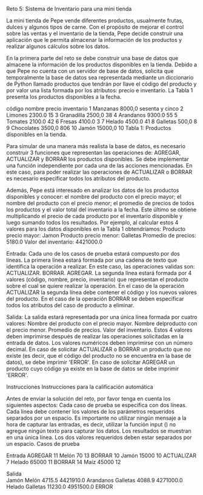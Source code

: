 Reto 5: Sistema de Inventario para una mini tienda

La mini tienda de Pepe vende diferentes productos, usualmente frutas, dulces y algunos tipos de carne. Con el propósito de mejorar el control sobre las ventas y el inventario de la tienda, Pepe decide construir una aplicación que le permita almacenar la información de los productos y realizar algunos cálculos sobre los datos.

En la primera parte del reto se debe construir una base de datos que almacene la información de los productos disponibles en la tienda. Debido a que Pepe no cuenta con un servidor de base de datos, solicita que temporalmente la base de datos sea representada mediante un diccionario de Python llamado productos que tendrán por llave el código del producto y por valor una lista formada por los atributos: precio e inventario. La Tabla 1 presenta los productos disponibles a la fecha.


código	nombre	   precio	 inventario
1	   Manzanas	   8000,0	 sesenta y cinco
2	   Limones	   2300.0	 15
3	   Granadilla  2500,0	 38
4	   Arandanos   9300.0	 55
5	   Tomates	   2100.0	 42
6	   Fresas	   4100.0	 3
7	   Helado	   4500.0	 41
8	   Galletas	   500,0	 8
9	   Chocolates  3500,0	 806
10	   Jamón	   15000,0	 10
Tabla 1: Productos disponibles en la tienda.

Para simular de una manera más realista la base de datos, es necesario construir 3 funciones que representan las operaciones de: AGREGAR, ACTUALIZAR y BORRAR los productos disponibles. Se debe implementar una función independiente por cada una de las acciones mencionadas. En este caso, para poder realizar las operaciones de ACTUALIZAR o BORRAR es necesario especificar todos los atributos del producto.

Además, Pepe está interesado en analizar los datos de los productos disponibles y conocer: el nombre del producto con el precio mayor; el nombre del producto con el precio menor; el promedio de precios de todos los productos y el valor total del inventario a la fecha. Este último se obtiene multiplicando el precio de cada producto por el inventario disponible y luego sumando todos los resultados. Por ejemplo, al calcular estos 4 valores para los datos disponibles en la Tabla 1 obtendríamos:
Producto precio mayor: Jamon
Producto precio menor: Galletas
Promedio de precios: 5180.0
Valor del inventario: 4421000.0

Entrada:
Cada uno de los casos de prueba estará compuesto por dos líneas.
La primera línea estará formada por una cadena de texto que identifica la operación a realizar. En este caso, las operaciones validas son:
ACTUALIZAR.
BORRAR.
AGREGAR.
La segunda línea estará formada por 4 valores (código, nombre, precio, inventario) que representan el producto sobre el cual se quiere realizar la operación.
En el caso de la operación ACTUALIZAR la segunda línea debe contener el código y los nuevos valores del producto.
En el caso de la operación BORRAR se deben especificar todos los atributos del caso de producto a eliminar.

Salida: 
La salida estará representada por una única línea formada por cuatro valores:
Nombre del producto con el precio mayor.
Nombre delproducto con el precio menor.
Promedio de precios.
Valor del inventario.
Estos 4 valores deben imprimirse después de realizar las operaciones solicitadas en la entrada de datos.
Los valores numéricos deben imprimirse con un número decimal.
En caso de solicitar ACTUALIZAR o BORRAR un producto que no existe (es decir, que el código del producto no se encuentra en la base de datos), se debe imprimir 'ERROR'.
En caso de solicitar AGREGAR un producto cuyo código ya existe en la base de datos se debe imprimir 'ERROR'.

Instrucciones
Instrucciones para la calificación automática

Antes de enviar la solución del reto, por favor tenga en cuenta los siguientes aspectos:
Cada caso de prueba se especifica con dos líneas.
Cada línea debe contener los valores de los parámetros requeridos separados por un espacio.
Es importante no utilizar ningún mensaje a la hora de capturar las entradas, es decir, utilizar la función input () no agregue ningún texto para capturar los datos.
Los resultados se muestran en una única línea. Los dos valores requeridos deben estar separados por un espacio.
Casos de prueba

Entrada	
AGREGAR
11 Melón 70 13
BORRAR
10 Jamón 15000 10
ACTUALIZAR
7 Helado 65000 11
BORRAR
14 Maíz 45000 12

Salida	
Jamón Melón 4715.5 4421910.0
Arandanos Galletas 4088.9 4271000.0
Helado Galletas 11230.0 4951500.0
ERROR
